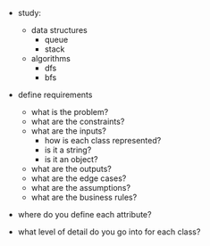 
- study:
  - data structures
    - queue
    - stack
  - algorithms
    - dfs
    - bfs

- define requirements
  - what is the problem?
  - what are the constraints?
  - what are the inputs?
    - how is each class represented?
    - is it a string?
    - is it an object?
  - what are the outputs?
  - what are the edge cases?
  - what are the assumptions?
  - what are the business rules?
- where do you define each attribute?
- what level of detail do you go into for each class?
